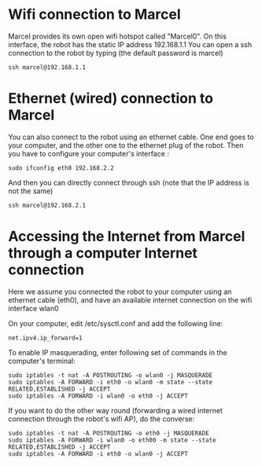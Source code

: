# Wifi connection to Marcel

Marcel provides its own open wifi hotspot called "Marcel0". 
On this interface, the robot has the static IP address 192.168.1.1
You can open a ssh connection to the robot by typing (the default password is marcel)
````
ssh marcel@192.168.1.1
````

# Ethernet (wired) connection to Marcel

You can also connect to the robot using an ethernet cable. 
One end goes to your computer, and the other one to the ethernet plug of the robot.
Then you have to configure your computer's interface :
````
sudo ifconfig eth0 192.168.2.2
````
And then you can directly connect through ssh (note that the IP address is not the same)
````
ssh marcel@192.168.2.1
````

# Accessing the Internet from Marcel through a computer Internet connection

Here we assume you connected the robot to your computer using an ethernet cable (eth0), and have an available internet connection on the wifi interface wlan0

On your computer, edit /etc/sysctl.conf and add the following line:
````
net.ipv4.ip_forward=1
````
To enable IP masquerading, enter following set of commands in the computer's terminal:
````
sudo iptables -t nat -A POSTROUTING -o wlan0 -j MASQUERADE
sudo iptables -A FORWARD -i eth0 -o wlan0 -m state --state RELATED,ESTABLISHED -j ACCEPT
sudo iptables -A FORWARD -i wlan0 -o eth0 -j ACCEPT
````
If you want to do the other way round (forwarding a wired internet connection through the robot's wifi AP), do the converse:
````
sudo iptables -t nat -A POSTROUTING -o eth0 -j MASQUERADE
sudo iptables -A FORWARD -i wlan0 -o eth00 -m state --state RELATED,ESTABLISHED -j ACCEPT
sudo iptables -A FORWARD -i eth0 -o wlan0 -j ACCEPT
````
